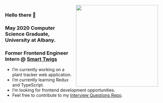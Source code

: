 
  <img align="right" height="270px" src="https://github-readme-stats.vercel.app/api/top-langs/?username=sollazzo08&layout=default&theme=calm" />
  
 ### Hello there 👋
 ### May 2020 Computer Science Graduate, University at Albany.
 ### Former Frontend Engineer Intern @  [Smart Twigs](https://www.smarttwigs.com/)


-  I’m currently working on a plant tracker web application.
-  I’m currently learning Redux and TypeScript.
-  I’m looking for frontend development opportunities.
-  Feel free to contribute to my [Interview Questions Repo](https://github.com/sollazzo08/my-interview-questions).

